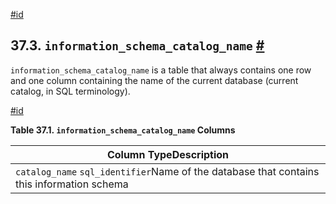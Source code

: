 [#id](#INFOSCHEMA-INFORMATION-SCHEMA-CATALOG-NAME)

## 37.3. `information_schema_catalog_name` [#](#INFOSCHEMA-INFORMATION-SCHEMA-CATALOG-NAME)

`information_schema_catalog_name` is a table that always contains one row and one column containing the name of the current database (current catalog, in SQL terminology).

[#id](#id-1.7.6.7.3)

**Table 37.1. `information_schema_catalog_name` Columns**

| Column TypeDescription                                                                    |
| ----------------------------------------------------------------------------------------- |
| `catalog_name` `sql_identifier`Name of the database that contains this information schema |
